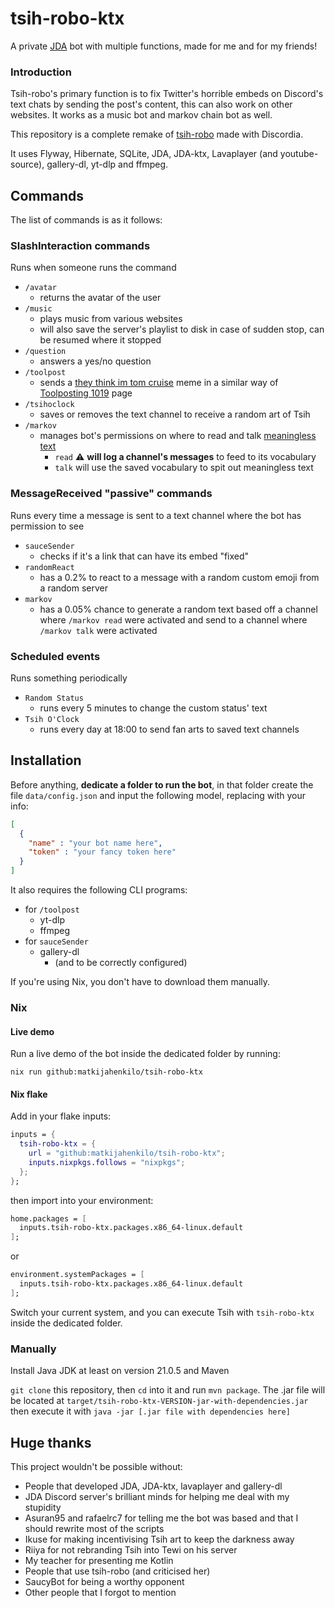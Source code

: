 # tsih-robo-ktx

A private [JDA](https://github.com/discord-jda/JDA) bot with multiple functions, made for me and for my friends!

### Introduction

Tsih-robo's primary function is to fix Twitter's horrible embeds on Discord's text chats by sending the post's content,
this can also work on other websites. It works as a music bot and markov chain bot as well.

This repository is a complete remake of [tsih-robo](https://github.com/matkijahenkilo/tsih-robo) made with Discordia.

It uses Flyway, Hibernate, SQLite, JDA, JDA-ktx, Lavaplayer (and youtube-source), gallery-dl, yt-dlp and ffmpeg.

## Commands

The list of commands is as it follows:

### SlashInteraction commands

Runs when someone runs the command

- `/avatar`
  - returns the avatar of the user
- `/music`
  - plays music from various websites
  - will also save the server's playlist to disk in case of sudden stop, can be resumed where it stopped
- `/question`
  - answers a yes/no question
- `/toolpost`
  - sends a [they think im tom cruise](https://knowyourmeme.com/memes/they-think-that-im-tom-cruise) meme
    in a similar way of [Toolposting 1019](https://www.facebook.com/profile.php?id=100057113183628) page
- `/tsihoclock`
  - saves or removes the text channel to receive a random art of Tsih
- `/markov`
  - manages bot's permissions on where to read and talk [meaningless text](https://en.wikipedia.org/wiki/Markov_chain#Markov_text_generators)
    - `read` ⚠️ **will log a channel's messages** to feed to its vocabulary
    - `talk` will use the saved vocabulary to spit out meaningless text

### MessageReceived "passive" commands

Runs every time a message is sent to a text channel where the bot has permission to see

- `sauceSender`
  - checks if it's a link that can have its embed "fixed"
- `randomReact`
  - has a 0.2% to react to a message with a random custom emoji from a random server
- `markov`
  - has a 0.05% chance to generate a random text based off a channel where `/markov read` were activated and send to a channel where `/markov talk` were activated

### Scheduled events

Runs something periodically

- `Random Status`
  - runs every 5 minutes to change the custom status' text
- `Tsih O'Clock`
  - runs every day at 18:00 to send fan arts to saved text channels

## Installation

Before anything, **dedicate a folder to run the bot**, in that folder create the file `data/config.json`
and input the following model, replacing with your info:

```json
[
  {
    "name" : "your bot name here",
    "token" : "your fancy token here"
  }
]
```

It also requires the following CLI programs:

- for `/toolpost`
  - yt-dlp
  - ffmpeg
- for `sauceSender`
  - gallery-dl
    - (and to be correctly configured)

If you're using Nix, you don't have to download them manually.

### Nix

#### Live demo

Run a live demo of the bot inside the dedicated folder by running:

```
nix run github:matkijahenkilo/tsih-robo-ktx
```

#### Nix flake

Add in your flake inputs:

```nix
inputs = {
  tsih-robo-ktx = {
    url = "github:matkijahenkilo/tsih-robo-ktx";
    inputs.nixpkgs.follows = "nixpkgs";
  };
};
```

then import into your environment:

```nix
home.packages = [
  inputs.tsih-robo-ktx.packages.x86_64-linux.default
];
```

or

```nix
environment.systemPackages = [
  inputs.tsih-robo-ktx.packages.x86_64-linux.default
];
```

Switch your current system, and you can execute Tsih with `tsih-robo-ktx` inside the dedicated folder.

### Manually

Install Java JDK at least on version 21.0.5 and Maven

`git clone` this repository, then `cd` into it and run `mvn package`. The .jar file will be located at `target/tsih-robo-ktx-VERSION-jar-with-dependencies.jar` then execute it with `java -jar [.jar file with dependencies here]`

## Huge thanks

This project wouldn't be possible without:

- People that developed JDA, JDA-ktx, lavaplayer and gallery-dl
- JDA Discord server's brilliant minds for helping me deal with my stupidity
- Asuran95 and rafaelrc7 for telling me the bot was based and that I should rewrite most of the scripts
- Ikuse for making incentivising Tsih art to keep the darkness away
- Riiya for not rebranding Tsih into Tewi on his server
- My teacher for presenting me Kotlin
- People that use tsih-robo (and criticised her)
- SaucyBot for being a worthy opponent
- Other people that I forgot to mention
